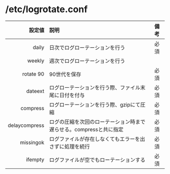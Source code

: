 # /etc/logrotate.conf

|設定値|説明|備考|
|--:|:--|:--|
|daily|日次でログローテーションを行う|必須|
|weekly|週次でログローテーションを行う||
|rotate 90|90世代を保存|必須|
|dateext|ログローテーションを行う際、ファイル末尾に日付を付与|必須|
|compress|ログローテーションを行う際、gzipにて圧縮|必須|
|delaycompress|ログの圧縮を次回のローテーション時まで遅らせる。compressと共に指定|必須|
|missingok|ログファイルが存在しなくてもエラーを出さずに処理を続行|必須|
|ifempty|ログファイルが空でもローテーションする|必須|









